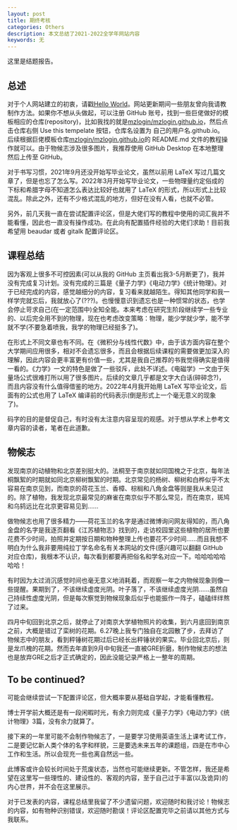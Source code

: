 ```yaml
---
layout: post
title: 期终考核
categories: Others
description: 本文总结了2021-2022全学年网站内容
keywords: 无
---
```


这里是结题报告。

## 总述

对于个人网站建立的初衷，请戳[Hello World](https://shi200005.github.io/2021/09/30/hello-world/)。网站更新期间一些朋友曾向我请教制作方法。如果你不想从头做起，可以注册 GitHub 账号，找到一些巨佬做好的模板相应的仓库(repository)，比如我找的就是[mzlogin/mzlogin.github.io](https://github.com/mzlogin/mzlogin.github.io)，然后点击仓库右侧 Use this tempelate 按钮，仓库名设置为 自己的用户名.github.io。后续根据巨佬模板仓库[mzlogin/mzlogin.github.io](https://github.com/mzlogin/mzlogin.github.io)的 README.md 文件的教程操作就可以。由于物候志涉及很多图片，我推荐使用 GitHub Desktop 在本地整理然后上传至 GitHub。

对于书写习惯，2021年9月还没开始写毕业论文，虽然以前用 LaTeX 写过几篇文章了，但是也忘了怎么写。2022年3月开始写毕业论文，一些物理量约定俗成的下标和希腊字母不知道怎么表达比较好也就用了 LaTeX 的形式，所以形式上比较混乱。除此之外，还有不少格式混乱的地方，但好在没有人看，也就不必管。

另外，前几天我一直在尝试配置评论区，但是大佬们写的教程中使用的词汇我并不能看懂，因此也一直没有操作成功。在此向有配置插件经验的大佬们求助！目前我希望用 beaudar 或者 gitalk 配置评论区。

## 课程总结

因为客观上很多不可控因素(可以从我的 GitHub 主页看出我3-5月断更了)，我并没有完成复习计划。没有完成的三篇是《量子力学》《电动力学》《统计物理》。对于已经完成的内容，感觉越细分的内容，复习看来就越陌生。得知其他同学和我一样学完就忘后，我就放心了(???)。也慢慢意识到遗忘也是一种惯常的状态，也学会停止苛求自己(在一定范围中)全知全能。本来考虑在研究生阶段继续学一些专业的、以后完全用不到的物理，现在也考虑改变策略：物理，能少学就少学，能不学就不学(不要急着喷我，我学的物理已经挺多了)。

在形式上不同文章也有不同。在《微积分与线性代数》中，由于该方面内容在整个大学期间应用很多，相对不会遗忘很多，而且会根据后续课程的需要做更加深入的理解，因此内容会更丰富更有价值一些，尤其是我自己推荐的书我觉得确实是值得一看的。《力学》一文的特色是做了一些驳斥，此处不详述。《电磁学》一文由于矢量场公式很难打所以用了很多图片。后续的文章几乎都是文字大白话(碎碎念?)，而且内容没有什么值得借鉴的地方。2022年4月我开始用 LaTeX 写毕业论文，后面有的公式也用了 LaTeX 编译前的代码表示(倒是形式上一个毫无意义的现象了)。

码字的目的是督促自己，有时没有太注意内容呈现的观感。对于想从学术上参考文章内容的读者，笔者在此道歉。

## 物候志

发现南京的动植物和北京差别挺大的。法桐至于南京就如同国槐之于北京，每年法桐飘絮的时期就如同北京柳树飘絮的时期。北京常见的杨树、柳树和白桦似乎不太容易在南京见到，而南京的荷花玉兰、香樟、棕榈和八角金盘等则是我从未见过的。除了植物，我发现北京最常见的麻雀在南京似乎不那么常见，而在南京，斑鸠和乌鸫远比在北京更容易见到......

做物候志也用了很多精力——荷花玉兰的名字是通过微博询问网友得知的，而八角金盘的名字是我逐页翻看《江苏植物志》找到的，走访校园里这些植物的居所也要花费不少时间，拍照并定期按日期和物种整理上传也要花不少时间......而且我想不明白为什么我非要用纯拉丁学名命名有关本网站的文件(感兴趣可以翻翻 GitHub 对应仓库)，我根本不认识，每次看到都要再把俗名和学名对应一下。哈哈哈哈哈哈哈！

有时因为太过消沉感觉时间也毫无意义地消耗着，而观察一年之内物候现象则像一些提醒。果期到了，不该继续虚度光阴。叶子落了，不该继续虚度光阴......虽然自己持续性虚度光阴，但是每次察觉到物候现象后似乎也能振作一阵子，磕磕绊绊熬了过来。

四月中旬回到北京之后，就停止了对南京大学植物照片的收集，到六月底回到南京之前，大概是错过了栾树的花期。6.27晚上我专门独自在北园散了步，去拜访了物候志中的朋友，看到秤锤树花期过后已经长出秤锤状的果实。毕业回北京后，则是龙爪槐的花期。然而去年直到9月中旬我还一直被GRE折磨，制作物候志的想法也是放弃GRE之后才正式确定的，因此没能记录严格上一整年的周期。

## To be continued?

可能会继续尝试一下配置评论区，但大概率要从基础自学起，才能看懂教程。

博士开学前大概还是有一段闲暇时光，有余力则完成《量子力学》《电动力学》《统计物理》3篇，没有余力就算了。

接下来的一年里可能不会制作物候志了，一是要学习使用英语生活上课考试工作，二是要记忆新人类个体的名字和样貌，三是要选未来五年的课题组，四是在市中心工作和生活。所以会现充一些也离自然远一些。

此博客或许会较长时间处于荒废状态，当然也可能继续更新。不管怎样，我还是希望在这里写一些理性的、建设性的、客观的内容，至于自己过于丰富(以及诡异)的内心世界，并不会在这里展示。

对于已发表的内容，课程总结里我留了不少遗留问题，欢迎随时和我讨论！物候志的内容，如有物种识别错误，欢迎随时勘误！评论区配置完毕之前请以其他方式与我联系。